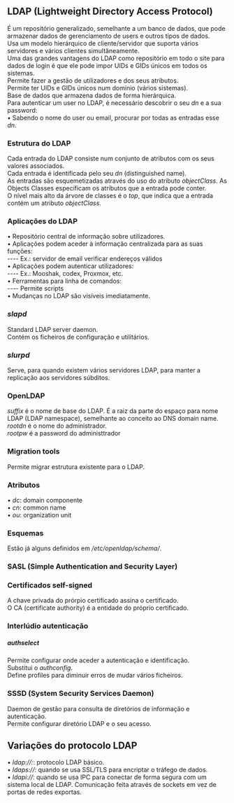 ## LDAP (Lightweight Directory Access Protocol)
É um repositório generalizado, semelhante a um banco de dados, que pode armazenar dados de gerenciamento de users e outros tipos de dados.
<br />
Usa um modelo hierárquico de cliente/servidor que suporta vários servidores e vários clientes simultâneamente.
<br />
Uma das grandes vantagens do LDAP como repositório em todo o site para dados de login é que ele pode impor UIDs e GIDs únicos em todos os sistemas.
<br />
Permite fazer a gestão de utilizadores e dos seus atributos.
<br />
Permite ter UIDs e GIDs únicos num domínio (vários sistemas).
<br />
Base de dados que armazena dados de forma hierárquica.
<br />
Para autenticar um user no LDAP, é necessário descobrir o seu *dn* e a sua password: <br />
• Sabendo o nome do user ou email, procurar por todas as entradas esse *dn*.

### Estrutura do LDAP
Cada entrada do LDAP consiste num conjunto de atributos com os seus valores associados.
<br />
Cada entrada é identificada pelo seu *dn* (distinguished name).
<br />
As entradas são esquemetizadas através do uso do atributo *objectClass*. As Objects Classes especificam os atributos que a entrada pode conter.
<br />
O nível mais alto da árvore de classes é o *top*, que indica que a entrada contém um atributo *objectClass*.

### Aplicações do LDAP
• Repositório central de informação sobre utilizadores. <br />
• Aplicações podem aceder à informação centralizada para as suas funções: <br />
    ---- Ex.: servidor de email verificar endereços válidos <br />
• Aplicações podem autenticar utilizadores: <br />
    ---- Ex.: Mooshak, codex, Proxmox, etc. <br />
• Ferramentas para linha de comandos: <br />
    ---- Permite scripts <br />
• Mudanças no LDAP são visíveis imediatamente.

### *slapd*
Standard LDAP server daemon.
<br />
Contém os ficheiros de configuração e utilitários.

### *slurpd*
Serve, para quando existem vários servidores LDAP, para manter a replicação aos servidores súbditos.

### OpenLDAP
*suffix* é o nome de base do LDAP. É a raiz da parte do espaço para nome LDAP (LDAP namespace), semelhante ao conceito ao DNS domain name.
<br />
*rootdn* é o nome do administrador.
<br />
*rootpw* é a password do administtrador

### Migration tools
Permite migrar estrutura existente para o LDAP.

### Atributos
• *dc*: domain componente <br />
• *cn*: common name <br />
• *ou*: organization unit

### Esquemas
Estão já alguns definidos em */etc/openldap/schema/*.

### SASL (Simple Authentication and Security Layer)

### Certificados self-signed
A chave privada do prórpio certificado assina o certificado.
<br />
O CA (certificate authority) é a entidade do próprio certificado.

### Interlúdio autenticação
##### *authselect*
Permite configurar onde aceder a autenticação e identificação.
<br />
Substitui o *authconfig*.
<br />
Define profiles para diminuir erros de mudar vários ficheiros.

### SSSD (System Security Services Daemon)
Daemon de gestão para consulta de diretórios de informação e autenticação.
<br />
Permite configurar diretório LDAP e o seu acesso.

## Variações do protocolo LDAP
• *ldap://:*: protocolo LDAP básico. <br />
• *ldaps://*: quando se usa SSL/TLS para encriptar o tráfego de dados. <br />
• *ldapi://*: quando se usa IPC para conectar de forma segura com um sistema local de LDAP. Comunicação feita através de sockets em vez de portas de redes exportas.
